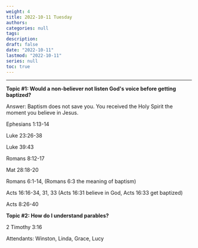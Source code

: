 ```yaml
---
weight: 4
title: 2022-10-11 Tuesday
authors:
categories: null
tags:
description: 
draft: false
date: "2022-10-11"
lastmod: "2022-10-11"
series: null
toc: true
---
```


<!--more-->
---

**Topic #1: Would a non-believer not listen God's voice before getting baptized?**

Answer: Baptism does not save you.  You received the Holy Spirit the moment you believe in Jesus.  

Ephesians 1:13-14  

Luke 23:26-38

Luke 39:43  

Romans 8:12-17

Mat 28:18-20

Romans 6:1-14, (Romans 6:3 the meaning of baptism)  

Acts 16:16-34, 31, 33 (Acts 16:31 believe in God, Acts 16:33 get baptized)

Acts 8:26-40


**Topic #2: How do I understand parables?**  

2 Timothy 3:16




Attendants: Winston, Linda, Grace, Lucy



<script>
	var refTagger = {
		settings: {
			bibleVersion: "KJV" /*hlybblsmpshndtn*/
		}
	}; 

	(function(d, t) {
		var n=d.querySelector('[nonce]');
		refTagger.settings.nonce = n && (n.nonce||n.getAttribute('nonce'));
		var g = d.createElement(t), s = d.getElementsByTagName(t)[0];
		g.src = 'https://api.reftagger.com/v2/RefTagger.js';
		g.nonce = refTagger.settings.nonce;
		s.parentNode.insertBefore(g, s);
	}(document, 'script'));
</script>